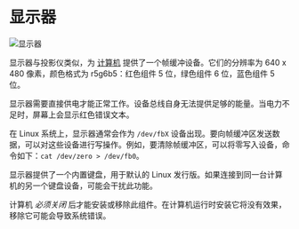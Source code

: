 # 显示器
![显示器](block:oc2:monitor)

显示器与投影仪类似，为 [计算机](computer.md) 提供了一个帧缓冲设备。它们的分辨率为 640 x 480 像素，颜色格式为 r5g6b5：红色组件 5 位，绿色组件 6 位，蓝色组件 5 位。

显示器需要直接供电才能正常工作。设备总线自身无法提供足够的能量。当电力不足时，屏幕上会显示红色错误文本。

在 Linux 系统上，显示器通常会作为 `/dev/fbX` 设备出现。要向帧缓冲区发送数据，可以对这些设备进行写操作。例如，要清除帧缓冲区，可以将零写入设备，命令如下：`cat /dev/zero > /dev/fb0`。

显示器提供了一个内置键盘，用于默认的 Linux 发行版。如果连接到同一台计算机的另一个键盘设备，可能会干扰此功能。

计算机 *必须关闭* 后才能安装或移除此组件。在计算机运行时安装它将没有效果，移除它可能会导致系统错误。
